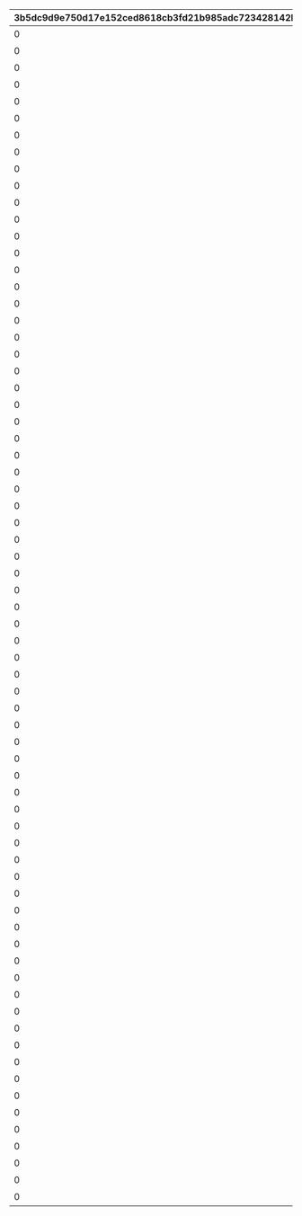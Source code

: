 |3b5dc9d9e750d17e152ced8618cb3fd21b985adc723428142b9759f1159908cc|427f8b6bc7637859e435db8a6f6f6a200ec7dee57b0af0706a612ab257fd6289|56955c788981e62080a2f2308dec5487f9b7d6a1d2145caa5f79b8f899f3fafd|2516e6cf9d743e45390ff8aa999bab758ae5b77c45d5177be9f4808e09d8e59c|41a999bdfea7c83f3a6f9f4365bb61ee000ab528839eba4d4c8d7f149349e607|a088bf45941a1653b09d392a9c32ad7d34e38ea0b75893f6802c67248fbbf41b|d96bb0fe003ae84423f05cfa3c23adb21d6df90b10d9e22b239453663fb6cfdc|54b1af836ccb6a4cad5910f2a58035135651a7f7849c774e5f929169b4c37e3a|708872a98667c9d49b093210288b39bd6e9b81f08d463f90456be9804d0e67e7|f769a5826f0a1b1e354ebb5d626321f3957ef5ed9fa931802e3762cf7b675835|5c9fcb124b4f7541ea40a6da722559598a2358b1167c601eaed1723dea62239e|cfb97c7b00a49afa7477a98a45a030b1ed8c8860eee2bb4f835f556d42d65442|c58aee47d56bc545a8efd6defe2e47b188147b6f2ffb7eaafd10b544fe125edd|6ca401c499f558d39736b32e6db9cfb232dd1cc303452b1faa7134a2a7acabb5|ee5bc67799aa597ec87a2d6fa51580693316dac269f13de2409460515cc22951|
| --- | --- | --- | --- | --- | --- | --- | --- | --- | --- | --- | --- | --- | --- | --- |
|0|1|2030/04/01 14:59:59|0|0|1st Round Clear！|1|32001|2015/04/01 15:00:00|3200101|スペシャルダンジョンを1回登頂しよう|32001001|80001|603|1004110|
|0|1|2030/04/01 14:59:59|0|0|2nd Round Clear！|2|32001|2015/04/01 15:00:00|3200102|スペシャルダンジョンを2回登頂しよう|32001002|80001|603|1004110|
|0|1|2030/04/01 14:59:59|0|0|3rd Round Clear！|3|32001|2015/04/01 15:00:00|3200103|スペシャルダンジョンを3回登頂しよう|32001003|80001|603|1004110|
|0|1|2030/04/01 14:59:59|0|0|4th Round Clear！|4|32001|2015/04/01 15:00:00|3200104|スペシャルダンジョンを4回登頂しよう|32001004|80001|603|1004110|
|0|1|2030/04/01 14:59:59|0|0|CONQUEST！|5|32001|2015/04/01 15:00:00|3200105|スペシャルダンジョンを5回登頂しよう|32001005|80001|603|1004110|
|0|1|2030/04/01 14:59:59|0|0|1st Round Clear！|1|32002|2015/04/01 15:00:00|3200201|スペシャルダンジョンを1回登頂しよう|32001001|80001|603|1004110|
|0|1|2030/04/01 14:59:59|0|0|2nd Round Clear！|2|32002|2015/04/01 15:00:00|3200202|スペシャルダンジョンを2回登頂しよう|32001002|80001|603|1004110|
|0|1|2030/04/01 14:59:59|0|0|3rd Round Clear！|3|32002|2015/04/01 15:00:00|3200203|スペシャルダンジョンを3回登頂しよう|32001003|80001|603|1004110|
|0|1|2030/04/01 14:59:59|0|0|4th Round Clear！|4|32002|2015/04/01 15:00:00|3200204|スペシャルダンジョンを4回登頂しよう|32001004|80001|603|1004110|
|0|1|2030/04/01 14:59:59|0|0|CONQUEST！|5|32002|2015/04/01 15:00:00|3200205|スペシャルダンジョンを5回登頂しよう|32001005|80001|603|1004110|
|0|1|2030/04/01 14:59:59|0|0|1st Round Clear！|1|32003|2015/04/01 15:00:00|3200301|スペシャルダンジョンを1回登頂しよう|32001001|80001|603|1004110|
|0|1|2030/04/01 14:59:59|0|0|2nd Round Clear！|2|32003|2015/04/01 15:00:00|3200302|スペシャルダンジョンを2回登頂しよう|32001002|80001|603|1004110|
|0|1|2030/04/01 14:59:59|0|0|3rd Round Clear！|3|32003|2015/04/01 15:00:00|3200303|スペシャルダンジョンを3回登頂しよう|32001003|80001|603|1004110|
|0|1|2030/04/01 14:59:59|0|0|4th Round Clear！|4|32003|2015/04/01 15:00:00|3200304|スペシャルダンジョンを4回登頂しよう|32001004|80001|603|1004110|
|0|1|2030/04/01 14:59:59|0|0|CONQUEST！|5|32003|2015/04/01 15:00:00|3200305|スペシャルダンジョンを5回登頂しよう|32001005|80001|603|1004110|
|0|1|2030/04/01 14:59:59|0|0|1st Round Clear！|1|32004|2015/04/01 15:00:00|3200401|スペシャルダンジョンを1回登頂しよう|32001001|80001|603|1004110|
|0|1|2030/04/01 14:59:59|0|0|2nd Round Clear！|2|32004|2015/04/01 15:00:00|3200402|スペシャルダンジョンを2回登頂しよう|32001002|80001|603|1004110|
|0|1|2030/04/01 14:59:59|0|0|3rd Round Clear！|3|32004|2015/04/01 15:00:00|3200403|スペシャルダンジョンを3回登頂しよう|32001003|80001|603|1004110|
|0|1|2030/04/01 14:59:59|0|0|4th Round Clear！|4|32004|2015/04/01 15:00:00|3200404|スペシャルダンジョンを4回登頂しよう|32001004|80001|603|1004110|
|0|1|2030/04/01 14:59:59|0|0|CONQUEST！|5|32004|2015/04/01 15:00:00|3200405|スペシャルダンジョンを5回登頂しよう|32001005|80001|603|1004110|
|0|1|2030/04/01 14:59:59|0|0|1st Round Clear！|1|32005|2015/04/01 15:00:00|3200501|スペシャルダンジョンを1回登頂しよう|32001001|80001|603|1004110|
|0|1|2030/04/01 14:59:59|0|0|2nd Round Clear！|2|32005|2015/04/01 15:00:00|3200502|スペシャルダンジョンを2回登頂しよう|32001002|80001|603|1004110|
|0|1|2030/04/01 14:59:59|0|0|3rd Round Clear！|3|32005|2015/04/01 15:00:00|3200503|スペシャルダンジョンを3回登頂しよう|32001003|80001|603|1004110|
|0|1|2030/04/01 14:59:59|0|0|4th Round Clear！|4|32005|2015/04/01 15:00:00|3200504|スペシャルダンジョンを4回登頂しよう|32001004|80001|603|1004110|
|0|1|2030/04/01 14:59:59|0|0|CONQUEST！|5|32005|2015/04/01 15:00:00|3200505|スペシャルダンジョンを5回登頂しよう|32001005|80001|603|1004110|
|0|1|2030/04/01 14:59:59|0|0|1st Round Clear！|1|32006|2015/04/01 15:00:00|3200601|スペシャルダンジョンを1回登頂しよう|32001001|80001|603|1004110|
|0|1|2030/04/01 14:59:59|0|0|2nd Round Clear！|2|32006|2015/04/01 15:00:00|3200602|スペシャルダンジョンを2回登頂しよう|32001002|80001|603|1004110|
|0|1|2030/04/01 14:59:59|0|0|3rd Round Clear！|3|32006|2015/04/01 15:00:00|3200603|スペシャルダンジョンを3回登頂しよう|32001003|80001|603|1004110|
|0|1|2030/04/01 14:59:59|0|0|4th Round Clear！|4|32006|2015/04/01 15:00:00|3200604|スペシャルダンジョンを4回登頂しよう|32001004|80001|603|1004110|
|0|1|2030/04/01 14:59:59|0|0|CONQUEST！|5|32006|2015/04/01 15:00:00|3200605|スペシャルダンジョンを5回登頂しよう|32001005|80001|603|1004110|
|0|1|2030/04/01 14:59:59|0|0|1st Round Clear！|1|32007|2015/04/01 15:00:00|3200701|スペシャルダンジョンを1回登頂しよう|32001001|80001|603|1004110|
|0|1|2030/04/01 14:59:59|0|0|2nd Round Clear！|2|32007|2015/04/01 15:00:00|3200702|スペシャルダンジョンを2回登頂しよう|32001002|80001|603|1004110|
|0|1|2030/04/01 14:59:59|0|0|3rd Round Clear！|3|32007|2015/04/01 15:00:00|3200703|スペシャルダンジョンを3回登頂しよう|32001003|80001|603|1004110|
|0|1|2030/04/01 14:59:59|0|0|4th Round Clear！|4|32007|2015/04/01 15:00:00|3200704|スペシャルダンジョンを4回登頂しよう|32001004|80001|603|1004110|
|0|1|2030/04/01 14:59:59|0|0|CONQUEST！|5|32007|2015/04/01 15:00:00|3200705|スペシャルダンジョンを5回登頂しよう|32001005|80001|603|1004110|
|0|1|2030/04/01 14:59:59|0|0|1st Round Clear！|1|32008|2015/04/01 15:00:00|3200801|スペシャルダンジョンを1回登頂しよう|32001001|80001|603|1004110|
|0|1|2030/04/01 14:59:59|0|0|2nd Round Clear！|2|32008|2015/04/01 15:00:00|3200802|スペシャルダンジョンを2回登頂しよう|32001002|80001|603|1004110|
|0|1|2030/04/01 14:59:59|0|0|3rd Round Clear！|3|32008|2015/04/01 15:00:00|3200803|スペシャルダンジョンを3回登頂しよう|32001003|80001|603|1004110|
|0|1|2030/04/01 14:59:59|0|0|4th Round Clear！|4|32008|2015/04/01 15:00:00|3200804|スペシャルダンジョンを4回登頂しよう|32001004|80001|603|1004110|
|0|1|2030/04/01 14:59:59|0|0|CONQUEST！|5|32008|2015/04/01 15:00:00|3200805|スペシャルダンジョンを5回登頂しよう|32001005|80001|603|1004110|
|0|1|2030/04/01 14:59:59|0|0|1st Round Clear！|1|32009|2015/04/01 15:00:00|3200901|スペシャルダンジョンを1回登頂しよう|32001001|80001|603|1004110|
|0|1|2030/04/01 14:59:59|0|0|2nd Round Clear！|2|32009|2015/04/01 15:00:00|3200902|スペシャルダンジョンを2回登頂しよう|32001002|80001|603|1004110|
|0|1|2030/04/01 14:59:59|0|0|3rd Round Clear！|3|32009|2015/04/01 15:00:00|3200903|スペシャルダンジョンを3回登頂しよう|32001003|80001|603|1004110|
|0|1|2030/04/01 14:59:59|0|0|4th Round Clear！|4|32009|2015/04/01 15:00:00|3200904|スペシャルダンジョンを4回登頂しよう|32001004|80001|603|1004110|
|0|1|2030/04/01 14:59:59|0|0|CONQUEST！|5|32009|2015/04/01 15:00:00|3200905|スペシャルダンジョンを5回登頂しよう|32001005|80001|603|1004110|
|0|1|2030/04/01 14:59:59|0|0|1st Round Clear！|1|32010|2015/04/01 15:00:00|3201001|スペシャルダンジョンを1回登頂しよう|32001001|80001|603|1004110|
|0|1|2030/04/01 14:59:59|0|0|2nd Round Clear！|2|32010|2015/04/01 15:00:00|3201002|スペシャルダンジョンを2回登頂しよう|32001002|80001|603|1004110|
|0|1|2030/04/01 14:59:59|0|0|3rd Round Clear！|3|32010|2015/04/01 15:00:00|3201003|スペシャルダンジョンを3回登頂しよう|32001003|80001|603|1004110|
|0|1|2030/04/01 14:59:59|0|0|4th Round Clear！|4|32010|2015/04/01 15:00:00|3201004|スペシャルダンジョンを4回登頂しよう|32001004|80001|603|1004110|
|0|1|2030/04/01 14:59:59|0|0|CONQUEST！|5|32010|2015/04/01 15:00:00|3201005|スペシャルダンジョンを5回登頂しよう|32001005|80001|603|1004110|
|0|1|2030/04/01 14:59:59|0|0|1st Round Clear！|1|32011|2015/04/01 15:00:00|3201101|スペシャルダンジョンを1回登頂しよう|32001001|80001|603|1004110|
|0|1|2030/04/01 14:59:59|0|0|2nd Round Clear！|2|32011|2015/04/01 15:00:00|3201102|スペシャルダンジョンを2回登頂しよう|32001002|80001|603|1004110|
|0|1|2030/04/01 14:59:59|0|0|3rd Round Clear！|3|32011|2015/04/01 15:00:00|3201103|スペシャルダンジョンを3回登頂しよう|32001003|80001|603|1004110|
|0|1|2030/04/01 14:59:59|0|0|4th Round Clear！|4|32011|2015/04/01 15:00:00|3201104|スペシャルダンジョンを4回登頂しよう|32001004|80001|603|1004110|
|0|1|2030/04/01 14:59:59|0|0|CONQUEST！|5|32011|2015/04/01 15:00:00|3201105|スペシャルダンジョンを5回登頂しよう|32001005|80001|603|1004110|
|0|1|2030/04/01 14:59:59|0|0|1st Round Clear！|1|32012|2015/04/01 15:00:00|3201201|スペシャルダンジョンを1回登頂しよう|32001001|80001|603|1004110|
|0|1|2030/04/01 14:59:59|0|0|2nd Round Clear！|2|32012|2015/04/01 15:00:00|3201202|スペシャルダンジョンを2回登頂しよう|32001002|80001|603|1004110|
|0|1|2030/04/01 14:59:59|0|0|3rd Round Clear！|3|32012|2015/04/01 15:00:00|3201203|スペシャルダンジョンを3回登頂しよう|32001003|80001|603|1004110|
|0|1|2030/04/01 14:59:59|0|0|4th Round Clear！|4|32012|2015/04/01 15:00:00|3201204|スペシャルダンジョンを4回登頂しよう|32001004|80001|603|1004110|
|0|1|2030/04/01 14:59:59|0|0|CONQUEST！|5|32012|2015/04/01 15:00:00|3201205|スペシャルダンジョンを5回登頂しよう|32001005|80001|603|1004110|
|0|1|2030/04/01 14:59:59|0|0|1st Round Clear！|1|32013|2015/04/01 15:00:00|3201301|スペシャルダンジョンを1回登頂しよう|32001001|80001|603|1004110|
|0|1|2030/04/01 14:59:59|0|0|2nd Round Clear！|2|32013|2015/04/01 15:00:00|3201302|スペシャルダンジョンを2回登頂しよう|32001002|80001|603|1004110|
|0|1|2030/04/01 14:59:59|0|0|3rd Round Clear！|3|32013|2015/04/01 15:00:00|3201303|スペシャルダンジョンを3回登頂しよう|32001003|80001|603|1004110|
|0|1|2030/04/01 14:59:59|0|0|4th Round Clear！|4|32013|2015/04/01 15:00:00|3201304|スペシャルダンジョンを4回登頂しよう|32001004|80001|603|1004110|
|0|1|2030/04/01 14:59:59|0|0|CONQUEST！|5|32013|2015/04/01 15:00:00|3201305|スペシャルダンジョンを5回登頂しよう|32001005|80001|603|1004110|
|0|1|2030/04/01 14:59:59|0|0|1st Round Clear！|1|32014|2015/04/01 15:00:00|3201401|スペシャルダンジョンを1回登頂しよう|32001001|80001|603|1004110|
|0|1|2030/04/01 14:59:59|0|0|2nd Round Clear！|2|32014|2015/04/01 15:00:00|3201402|スペシャルダンジョンを2回登頂しよう|32001002|80001|603|1004110|
|0|1|2030/04/01 14:59:59|0|0|3rd Round Clear！|3|32014|2015/04/01 15:00:00|3201403|スペシャルダンジョンを3回登頂しよう|32001003|80001|603|1004110|
|0|1|2030/04/01 14:59:59|0|0|4th Round Clear！|4|32014|2015/04/01 15:00:00|3201404|スペシャルダンジョンを4回登頂しよう|32001004|80001|603|1004110|
|0|1|2030/04/01 14:59:59|0|0|CONQUEST！|5|32014|2015/04/01 15:00:00|3201405|スペシャルダンジョンを5回登頂しよう|32001005|80001|603|1004110|
